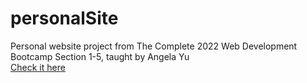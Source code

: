 # personalSite  
Personal website project from The Complete 2022 Web Development Bootcamp Section 1-5, taught by Angela Yu  
[Check it here](https://ashley-personal.netlify.app/)
